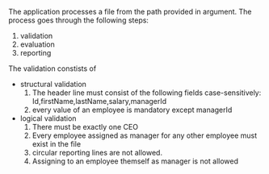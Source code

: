 The application processes a file from the path provided in argument.
The process goes through the following steps:
1) validation
2) evaluation
3) reporting

The validation constists of
- structural validation
  1) The header line must consist of the following fields case-sensitively: Id,firstName,lastName,salary,managerId
  2) every value of an employee is mandatory except managerId
- logical validation
  1) There must be exactly one CEO
  2) Every employee assigned as manager for any other employee must exist in the file
  3) circular reporting lines are not allowed.
  4) Assigning to an employee themself as manager is not allowed
